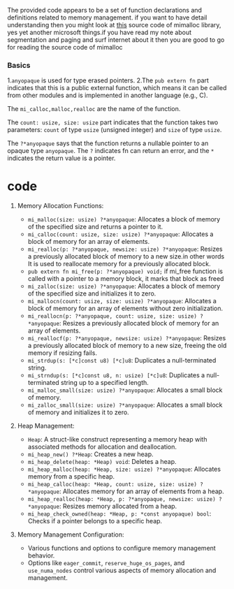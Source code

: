 The provided code appears to be a set of function declarations and definitions related to memory management. if you want to have detail understanding then you might look at [this](https://github.com/microsoft/mimalloc) source code of mimalloc library, yes yet another microsoft things.if you have read my note about segmentation and paging and surf internet about it then you are good to go for reading the source code of mimalloc 

### Basics
1.`anyopaque` is used for type erased pointers.
2.The `pub extern fn` part indicates that this is a public external function, which means it can be called from other modules and is implemented in another language (e.g., C).

The `mi_calloc,malloc,realloc` are the name of the function.

The `count: usize, size: usize` part indicates that the function takes two parameters: `count` of type `usize` (unsigned integer) and `size` of type `usize`.

The `?*anyopaque` says that the function returns a nullable pointer to an opaque type `anyopaque`. The `?` indicates fn can return an error, and the `*` indicates the return value is a pointer.



# code 
1. Memory Allocation Functions:
   - `mi_malloc(size: usize) ?*anyopaque`: Allocates a block of memory of the specified size and returns a pointer to it.  
   - `mi_calloc(count: usize, size: usize) ?*anyopaque`: Allocates a block of memory for an array of elements.
   - `mi_realloc(p: ?*anyopaque, newsize: usize) ?*anyopaque`: Resizes a previously allocated block of memory to a new size.in other words It is used to reallocate memory for a previously allocated block. 
   - `pub extern fn mi_free(p: ?*anyopaque) void;` if mi_free function is called with a pointer to a memory block, it marks that block as freed
   - `mi_zalloc(size: usize) ?*anyopaque`: Allocates a block of memory of the specified size and initializes it to zero.
   - `mi_mallocn(count: usize, size: usize) ?*anyopaque`: Allocates a block of memory for an array of elements without zero initialization.
   - `mi_reallocn(p: ?*anyopaque, count: usize, size: usize) ?*anyopaque`: Resizes a previously allocated block of memory for an array of elements.
   - `mi_reallocf(p: ?*anyopaque, newsize: usize) ?*anyopaque`: Resizes a previously allocated block of memory to a new size, freeing the old memory if resizing fails.
   - `mi_strdup(s: [*c]const u8) [*c]u8`: Duplicates a null-terminated string.
   - `mi_strndup(s: [*c]const u8, n: usize) [*c]u8`: Duplicates a null-terminated string up to a specified length.
   - `mi_malloc_small(size: usize) ?*anyopaque`: Allocates a small block of memory.
   - `mi_zalloc_small(size: usize) ?*anyopaque`: Allocates a small block of memory and initializes it to zero.

2. Heap Management:
   - `Heap`: A struct-like construct representing a memory heap with associated methods for allocation and deallocation.
   - `mi_heap_new() ?*Heap`: Creates a new heap.
   - `mi_heap_delete(heap: *Heap) void`: Deletes a heap.
   - `mi_heap_malloc(heap: *Heap, size: usize) ?*anyopaque`: Allocates memory from a specific heap.
   - `mi_heap_calloc(heap: *Heap, count: usize, size: usize) ?*anyopaque`: Allocates memory for an array of elements from a heap.
   - `mi_heap_realloc(heap: *Heap, p: ?*anyopaque, newsize: usize) ?*anyopaque`: Resizes memory allocated from a heap.
   - `mi_heap_check_owned(heap: *Heap, p: *const anyopaque) bool`: Checks if a pointer belongs to a specific heap.

3. Memory Management Configuration:
   - Various functions and options to configure memory management behavior.
   - Options like `eager_commit`, `reserve_huge_os_pages`, and `use_numa_nodes` control various aspects of memory allocation and management.


